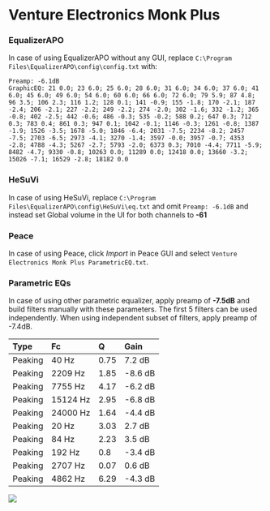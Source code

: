 # Venture Electronics Monk Plus

### EqualizerAPO
In case of using EqualizerAPO without any GUI, replace `C:\Program Files\EqualizerAPO\config\config.txt`
with:
```
Preamp: -6.1dB
GraphicEQ: 21 0.0; 23 6.0; 25 6.0; 28 6.0; 31 6.0; 34 6.0; 37 6.0; 41 6.0; 45 6.0; 49 6.0; 54 6.0; 60 6.0; 66 6.0; 72 6.0; 79 5.9; 87 4.8; 96 3.5; 106 2.3; 116 1.2; 128 0.1; 141 -0.9; 155 -1.8; 170 -2.1; 187 -2.4; 206 -2.1; 227 -2.2; 249 -2.2; 274 -2.0; 302 -1.6; 332 -1.2; 365 -0.8; 402 -2.5; 442 -0.6; 486 -0.3; 535 -0.2; 588 0.2; 647 0.3; 712 0.3; 783 0.4; 861 0.3; 947 0.1; 1042 -0.1; 1146 -0.3; 1261 -0.8; 1387 -1.9; 1526 -3.5; 1678 -5.0; 1846 -6.4; 2031 -7.5; 2234 -8.2; 2457 -7.5; 2703 -6.5; 2973 -4.1; 3270 -1.4; 3597 -0.0; 3957 -0.7; 4353 -2.8; 4788 -4.3; 5267 -2.7; 5793 -2.0; 6373 0.3; 7010 -4.4; 7711 -5.9; 8482 -4.7; 9330 -0.8; 10263 0.0; 11289 0.0; 12418 0.0; 13660 -3.2; 15026 -7.1; 16529 -2.8; 18182 0.0
```

### HeSuVi
In case of using HeSuVi, replace `C:\Program Files\EqualizerAPO\config\HeSuVi\eq.txt` and omit `Preamp:
-6.1dB` and instead set Global volume in the UI for both channels to **-61**

### Peace
In case of using Peace, click *Import* in Peace GUI and select `Venture Electronics Monk Plus ParametricEQ.txt`.

### Parametric EQs
In case of using other parametric equalizer, apply preamp of **-7.5dB** and build filters manually
with these parameters. The first 5 filters can be used independently.
When using independent subset of filters, apply preamp of -7.4dB.

| Type    | Fc       |    Q | Gain    |
|:--------|:---------|:-----|:--------|
| Peaking | 40 Hz    | 0.75 | 7.2 dB  |
| Peaking | 2209 Hz  | 1.85 | -8.6 dB |
| Peaking | 7755 Hz  | 4.17 | -6.2 dB |
| Peaking | 15124 Hz | 2.95 | -6.8 dB |
| Peaking | 24000 Hz | 1.64 | -4.4 dB |
| Peaking | 20 Hz    | 3.03 | 2.7 dB  |
| Peaking | 84 Hz    | 2.23 | 3.5 dB  |
| Peaking | 192 Hz   | 0.8  | -3.4 dB |
| Peaking | 2707 Hz  | 0.07 | 0.6 dB  |
| Peaking | 4862 Hz  | 6.29 | -4.3 dB |

![](https://raw.githubusercontent.com/jaakkopasanen/AutoEq/master/results/innerfidelity/sbaf-serious/Venture%20Electronics%20Monk%20Plus/Venture%20Electronics%20Monk%20Plus.png)